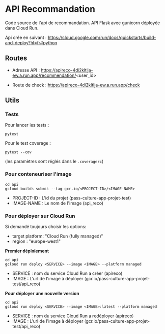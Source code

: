 # API Recommandation

Code source de l'api de recommandation.
API Flask avec gunicorn déployée dans Cloud Run.

Api crée en suivant : https://cloud.google.com/run/docs/quickstarts/build-and-deploy?hl=fr#python


## Routes
- Adresse API : https://apireco-4di2kltlja-ew.a.run.app/recommendation/<user_id>

- Route de check : https://apireco-4di2kltlja-ew.a.run.app/check



## Utils

### Tests

Pour lancer les tests :
```
pytest
```

Pour le test coverage :
```
pytest --cov
```
(les paramètres sont réglés dans le `.coveragerc`)


### Pour conteneuriser l'image

```
cd api
gcloud builds submit --tag gcr.io/<PROJECT-ID>/<IMAGE-NAME>
```
- PROJECT-ID : L'id du projet (pass-culture-app-projet-test)
- IMAGE-NAME : Le nom de l'image (api_reco)

### Pour déployer sur Cloud Run

Si demandé toujours choisir les options:
- target platform: "Cloud Run (fully managed)"
- region : "europe-west1"

**Premier déploiement**
```
cd api
gcloud run deploy <SERVICE> --image <IMAGE> --platform managed
```
- SERVICE : nom du service Cloud Run a créer (apireco)
- IMAGE : L'url de l'image à déployer (gcr.io/pass-culture-app-projet-test/api_reco)

**Pour déployer une nouvelle version**
```
cd api
gcloud run deploy <SERVICE> --image <IMAGE>:latest --platform managed
```
- SERVICE : nom du service Cloud Run a redéployer (apireco)
- IMAGE : L'url de l'image à déployer (gcr.io/pass-culture-app-projet-test/api_reco)
